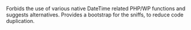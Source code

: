 Forbids the use of various native DateTime related PHP/WP functions and suggests alternatives.
Provides a bootstrap for the sniffs, to reduce code duplication.